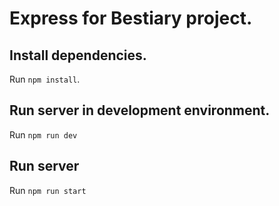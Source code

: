 # Express for Bestiary project.

## Install dependencies.
Run `npm install`.

## Run server in development environment.
Run `npm run dev`

## Run server
Run `npm run start`
